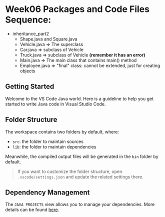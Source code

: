 # Week06 Packages and Code Files Sequence:
- inheritance_part2
    - Shape.java and Square.java
    - Vehicle.java => The superclass
    - Car.java => subclass of Vehicle
    - Truck.java => subclass of Vehicle **(remember it has an error)**
    - Main.java => The main class that contains main() method
    - Employee.java => "final" class: cannot be extended, just for creating objects

## Getting Started

Welcome to the VS Code Java world. Here is a guideline to help you get started to write Java code in Visual Studio Code.

## Folder Structure

The workspace contains two folders by default, where:

- `src`: the folder to maintain sources
- `lib`: the folder to maintain dependencies

Meanwhile, the compiled output files will be generated in the `bin` folder by default.

> If you want to customize the folder structure, open `.vscode/settings.json` and update the related settings there.

## Dependency Management

The `JAVA PROJECTS` view allows you to manage your dependencies. More details can be found [here](https://github.com/microsoft/vscode-java-dependency#manage-dependencies).
